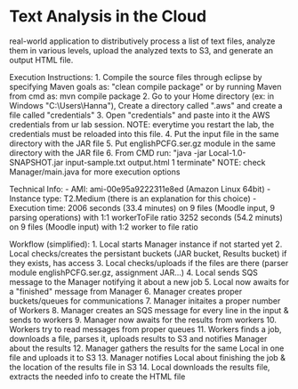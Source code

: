 # Text Analysis in the Cloud
real-world application to distributively process a list of text files, analyze them in various levels, upload the analyzed texts to S3, and generate an output HTML file.

Execution Instructions:
	1. Compile the source files through eclipse by specifying Maven goals as: "clean compile package"
		or by running Maven from cmd as: mvn compile package
	2. Go to your Home directory (ex: in Windows "C:\\Users\\Hanna"), Create a directory called ".aws" and
		create a file called "credentials"
	3. Open "credentials" and paste into it the AWS credentials from ur lab session.
		NOTE: everytime you restart the lab, the credentials must be reloaded into this file.
	4. Put the input file in the same directory with the JAR file
	5. Put englishPCFG.ser.gz module in the same directory with the JAR file
	6. From CMD run: "java -jar Local-1.0-SNAPSHOT.jar input-sample.txt output.html 1 terminate"
		NOTE: check Manager/main.java for more execution options

Technical Info:
	- AMI: ami-00e95a9222311e8ed (Amazon Linux 64bit)
	- Instance type: T2.Medium (there is an explanation for this choice)
	- Execution time: 2006 seconds (33.4 minutes) on 9 files (Moodle input, 9 parsing operations) with 1:1 workerToFile ratio
			  3252 seconds (54.2 minuts) on 9 files (Moodle input) with 1:2 worker to file ratio

Workflow (simplified):
	1. Local starts Manager instance if not started yet
	2. Local checks/creates the persistant buckets (JAR bucket, Results bucket) if they exists, has access
	3. Local checks/uploads if the files are there (parser module englishPCFG.ser.gz, assignment JAR...)
	4. Local sends SQS message to the Manager notifying it about a new job
	5. Local now awaits for a "finished" message from Manager
	6. Manager creates proper buckets/queues for communications
	7. Manager initaites a proper number of Workers
	8. Manager creates an SQS message for every line in the input & sends to workers
	9. Manager now awaits for the results from workers
	10. Workers try to read messages from proper queues
	11. Workers finds a job, downloads a file, parses it, uploads results to S3 and notifies Manager about the results
	12. Manager gathers the results for the same Local in one file and uploads it to S3
	13. Manager notifies Local about finishing the job & the location of the results file in S3
	14. Local downloads the results file, extracts the needed info to create the HTML file
